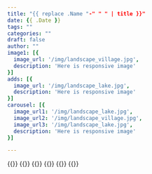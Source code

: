 ```yaml
---
title: "{{ replace .Name "-" " " | title }}"
date: {{ .Date }}
tags: ""
categories: ""
draft: false
author: ""
image1: [{
  image_url: '/img/landscape_village.jpg',
  description: 'Here is responsive image'
}]
adds: [{
  image_url: '/img/landscape_lake.jpg',
  description: 'Here is responsive image'
}]
carousel: [{
  image_url1: '/img/landscape_lake.jpg',
  image_url2: '/img/landscape_village.jpg',
  image_url3: '/img/landscape_lake.jpg',
  description: 'Here is responsive image'
}]

---
```

{{<social-sharing>}}
{{<image>}}
{{<adds>}}
{{<carousel>}}
{{<trends>}}
{{<related-list>}}


